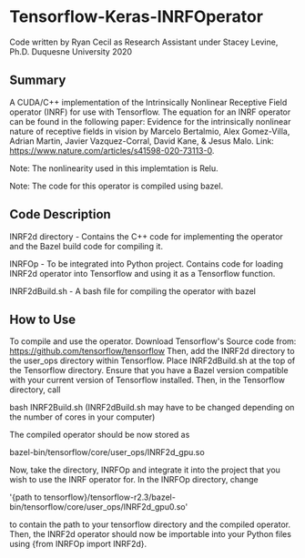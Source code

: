# Tensorflow-Keras-INRFOperator

Code written by Ryan Cecil as Research Assistant under Stacey Levine, Ph.D.
Duquesne University 2020

## Summary
A CUDA/C++ implementation of the Intrinsically Nonlinear Receptive Field operator (INRF) for use with Tensorflow. The equation for an INRF operator can be found in the following paper:
Evidence for the intrinsically nonlinear
nature of receptive fields in vision by Marcelo Bertalmio,
Alex Gomez-Villa, Adrian Martin, Javier Vazquez-Corral, David Kane, & Jesus
Malo. Link: https://www.nature.com/articles/s41598-020-73113-0.


Note: The nonlinearity used in this implemtation is Relu.

Note: The code for this operator is compiled using bazel. 

## Code Description

INRF2d directory - Contains the C++ code for implementing the operator and the Bazel build code for compiling it.


INRFOp - To be integrated into Python project. Contains code for loading INRF2d operator into Tensorflow and using it as a Tensorflow function.


INRF2dBuild.sh - A bash file for compiling the operator with bazel


## How to Use

To compile and use the operator. Download Tensorflow's Source code from: https://github.com/tensorflow/tensorflow
Then, add the INRF2d directory to the user_ops directory within Tensorflow. Place INRF2dBuild.sh at the top of the Tensorflow directory.
Ensure that you have a Bazel version compatible with your current version of Tensorflow installed.
Then, in the Tensorflow directory, call


bash INRF2Build.sh (INRF2dBuild.sh may have to be changed depending on the number of cores in your computer)


The compiled operator should be now stored as 

bazel-bin/tensorflow/core/user_ops/INRF2d_gpu.so


Now, take the directory, INRFOp and integrate it into the project that you wish to use the INRF operator for. In the INRFOp
directory, change

'{path to tensorflow}/tensorflow-r2.3/bazel-bin/tensorflow/core/user_ops/INRF2d_gpu0.so'


to contain the path to your tensorflow directory and the compiled operator. Then, the INRF2d operator 
should now be importable into your Python files using {from INRFOp import INRF2d}.

